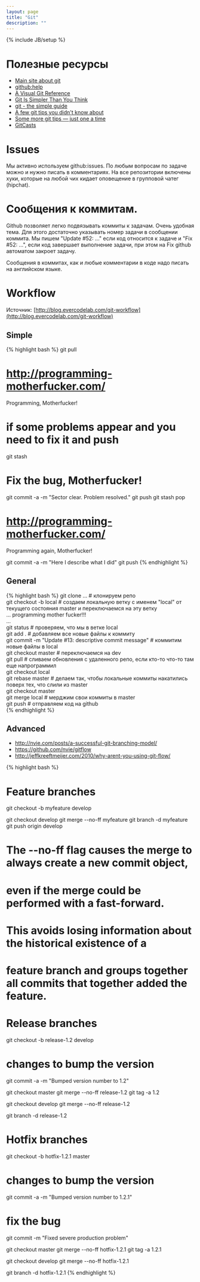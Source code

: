 ```yaml
---
layout: page
title: "Git"
description: ""
---
```

{% include JB/setup %}

# Полезные ресурсы

* [Main site about git](http://git-scm.com/)
* [github:help](https://help.github.com/)
* [A Visual Git Reference](http://marklodato.github.com/visual-git-guide/index-en.html)
* [Git Is Simpler Than You Think](http://nfarina.com/post/9868516270/git-is-simpler)
* [git - the simple guide](http://rogerdudler.github.com/git-guide/)
* [A few git tips you didn't know about](http://mislav.uniqpath.com/2010/07/git-tips/)
* [Some more git tips — just one a time](http://gitready.com/)
* [GitCasts](http://gitcasts.com/)

# Issues

Мы активно используем github:issues. По любым вопросам по задаче можно и нужно писать в комментариях. На все репозитории включены хуки, которые на любой чих кидает оповещение в групповой чатег (hipchat).

# Cообщения к коммитам. 

Github позволяет легко подвязывать коммиты к задачам. Очень удобная тема. Для этого достаточно указывать номер задачи в сообщении коммита. Мы пишем "Update #52: ..." если код относится к задаче и "Fix #52: ...", если код завершает выполнение задачи, при этом на Fix github автоматом закроет задачу.

Сообщения в коммитах, как и любые комментарии в коде надо писать на английском языке.

# Workflow

Источник: [http://blog.evercodelab.com/git-workflow](http://blog.evercodelab.com/git-workflow)

## Simple

{% highlight bash %}
git pull

# http://programming-motherfucker.com/
Programming, Motherfucker!

# if some problems appear and you need to fix it and push
git stash

# Fix the bug, Motherfucker!

git commit -a -m "Sector clear. Problem resolved."
git push
git stash pop

# http://programming-motherfucker.com/
Programming again, Motherfucker!

git commit -a -m "Here I describe what I did"
git push
{% endhighlight %}


## General

{% highlight bash %}
git clone … # клонируем репо  
git checkout -b local # создаем локальную ветку с именем "local" от текущего состояния master и переключаемся на эту ветку  
…
programming mother fucker!!!  
…  
git status # проверяем, что мы в ветке local  
git add . # добавляем все новые файлы к коммиту  
git commit -m "Update #13: descriptive commit message" # коммитим новые файлы в local  
git checkout master # переключаемся на dev  
git pull # сливаем обновления с удаленного репо, если кто-то что-то там еще напрограммил  
git checkout local  
git rebase master # делаем так, чтобы локальные коммиты накатились поверх тех, что слили из master  
git checkout master  
git merge local # мерджим свои коммиты в master  
git push # отправляем код на github  
{% endhighlight %}

## Advanced

* http://nvie.com/posts/a-successful-git-branching-model/
* https://github.com/nvie/gitflow
* http://jeffkreeftmeijer.com/2010/why-arent-you-using-git-flow/

{% highlight bash %}
# Feature branches

git checkout -b myfeature develop

git checkout develop
git merge --no-ff myfeature
git branch -d myfeature
git push origin develop

# The --no-ff flag causes the merge to always create a new commit object, 
# even if the merge could be performed with a fast-forward. 
# This avoids losing information about the historical existence of a
# feature branch and groups together all commits that together added the feature. 


# Release branches

git checkout -b release-1.2 develop
# changes to bump the version
git commit -a -m "Bumped version number to 1.2"

git checkout master
git merge --no-ff release-1.2
git tag -a 1.2

git checkout develop
git merge --no-ff release-1.2

git branch -d release-1.2


# Hotfix branches

git checkout -b hotfix-1.2.1 master
# changes to bump the version
git commit -a -m "Bumped version number to 1.2.1"
# fix the bug
git commit -m "Fixed severe production problem"


git checkout master
git merge --no-ff hotfix-1.2.1
git tag -a 1.2.1

git checkout develop
git merge --no-ff hotfix-1.2.1

git branch -d hotfix-1.2.1
{% endhighlight %}

